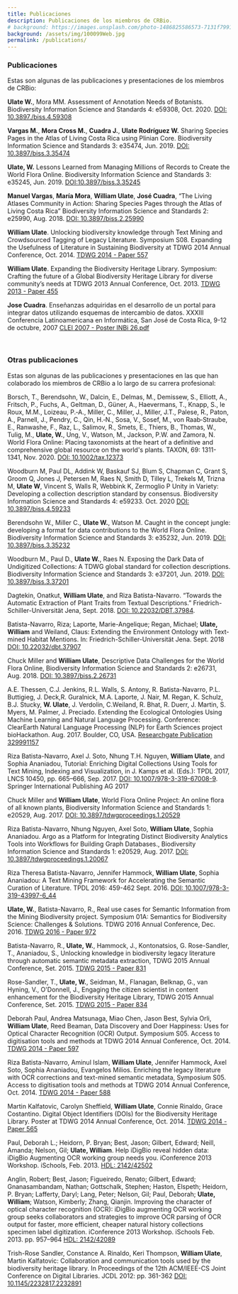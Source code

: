 ```yaml
---
title: Publicaciones
description: Publicaciones de los miembros de CRBio.
# background: https://images.unsplash.com/photo-1486825586573-7131f7991bdd?auto=format&w=2000
background: /assets/img/100099Web.jpg
permalink: /publications/
---
```


### Publicaciones

Estas son algunas de las publicaciones y presentaciones de los miembros de CRBio:

**Ulate W.**, Mora MM. Assessment of Annotation Needs of Botanists. Biodiversity Information Science and Standards 4: e59308, Oct. 2020. [DOI: 10.3897./biss.4.59308](https://doi.org/10.3897/biss.4.59308)

**Vargas M.**, **Mora Cross M.**, **Cuadra J.**, **Ulate Rodríguez W.** Sharing Species Pages in the Atlas of Living Costa Rica using Plinian Core. Biodiversity Information Science and Standards 3: e35474, Jun. 2019. [DOI: 10.3897/biss.3.35474](https://doi.org/10.3897/biss.3.35474)

**Ulate, W.** Lessons Learned from Managing Millions of Records to Create the World Flora Online. Biodiversity Information Science and Standards 3: e35245, Jun. 2019. [DOI:10.3897/biss.3.35245](https://doi.org/10.3897/biss.3.35245)

**Manuel Vargas**, **María Mora**, **William Ulate**, **José Cuadra**, “The Living Atlases Community in Action: Sharing Species Pages through the Atlas of Living Costa Rica” Biodiversity Information Science and Standards 2: e25990, Aug. 2018. [DOI: 10.3897/biss.2.25990](https://doi.org/10.3897/biss.2.25990)

**William Ulate**. Unlocking biodiversity knowledge through Text Mining and Crowdsourced Tagging of Legacy Literature.  Symposium S08. Expanding the Usefulness of Literature in Sustaining Biodiversity at TDWG 2014 Annual Conference, Oct. 2014. [TDWG 2014 - Paper 557]([https://mbgocs.mobot.org/index.php/tdwg/2014/paper/view/557)

**William Ulate**. Expanding the Biodiversity Heritage Library.  Symposium: Crafting the future of a Global Biodiversity Heritage Library for diverse community’s needs at TDWG 2013 Annual Conference, Oct. 2013. [TDWG 2013 - Paper 455](https://mbgocs.mobot.org/index.php/tdwg/2013/paper/view/455) 

**Jose Cuadra**. Enseñanzas adquiridas en el desarrollo de un portal para integrar datos utilizando esquemas de intercambio de datos.
XXXIII Conferencia Latinoamericana en Informática, San José de Costa Rica, 9-12 de octubre, 2007 [CLEI 2007 - Poster INBi 26.pdf](http://clei.org/clei2007/proceedings/documentos/posters/inbi/inbi_26.pdf)

&nbsp;  

### Otras publicaciones

Estas son algunas de las publicaciones y presentaciones en las que han colaborado los miembros de CRBio a lo largo de su carrera profesional:

Borsch, T., Berendsohn, W., Dalcin, E., Delmas, M., Demissew, S., Elliott, A., Fritsch, P., Fuchs, A., Geltman, D., Güner, A., Haevermans, T., Knapp, S., le Roux, M.M., Loizeau, P.‐A., Miller, C., Miller, J., Miller, J.T., Palese, R., Paton, A., Parnell, J., Pendry, C., Qin, H.‐N., Sosa, V., Sosef, M., von Raab‐Straube, E., Ranwashe, F., Raz, L., Salimov, R., Smets, E., Thiers, B., Thomas, W., Tulig, M., **Ulate, W.**, Ung, V., Watson, M., Jackson, P.W. and Zamora, N. World Flora Online: Placing taxonomists at the heart of a definitive and comprehensive global resource on the world's plants. TAXON, 69: 1311-1341, Nov. 2020. [DOI: 10.1002/tax.12373](https://doi.org/10.1002/tax.12373)

Woodburn M, Paul DL, Addink W, Baskauf SJ, Blum S, Chapman C, Grant S, Groom Q, Jones J, Petersen M, Raes N, Smith D, Tilley L, Trekels M, Trizna M, **Ulate W**, Vincent S, Walls R, Webbink K, Zermoglio P Unity in Variety: Developing a collection description standard by consensus. Biodiversity Information Science and Standards 4: e59233. Oct. 2020 [DOI: 10.3897/biss.4.59233](https://doi.org/10.3897/biss.4.59233)

Berendsohn W., Miller C., **Ulate W.**, Watson M. Caught in the concept jungle: developing a format for data contributions to the World Flora Online. Biodiversity Information Science and Standards 3: e35232, Jun. 2019. [DOI: 10.3897/biss.3.35232](https://doi.org/10.3897/biss.3.35232)

Woodburn M., Paul D., **Ulate W.**, Raes N. Exposing the Dark Data of Undigitized Collections: A TDWG global standard for collection descriptions. Biodiversity Information Science and Standards 3: e37201, Jun. 2019. [DOI: 10.3897/biss.3.37201](https://doi.org/10.3897/biss.3.37201)

Dagtekin, Onatkut, **William Ulate**, and Riza Batista-Navarro. “Towards the Automatic Extraction of Plant Traits from Textual Descriptions.” Friedrich-Schiller-Universität Jena, Sept. 2018. [DOI: 10.22032/DBT.37984](https://doi.org/10.22032/DBT.37984).

Batista-Navarro, Riza; Laporte, Marie-Angelique; Regan, Michael; **Ulate, William** and Weiland, Claus: Extending the Environment Ontology with Text-mined Habitat Mentions. In: Friedrich-Schiller-Universität Jena. Sept. 2018 [DOI: 10.22032/dbt.37907](https://doi.org/10.22032/dbt.37907) 

Chuck Miller and **William Ulate**, Descriptive Data Challenges for the World Flora Online, Biodiversity Information Science and Standards 2: e26731, Aug. 2018. [DOI: 10.3897/biss.2.26731](https://doi.org/10.3897/biss.2.26731)

A.E. Thessen, C.J. Jenkins, R.L. Walls, S. Antony, R. Batista-Navarro, P.L. Buttigieg, J. Deck,R. Guralnick, M.A. Laporte, J. Nair, M. Regan, K. Schulz, B.J. Stucky, **W. Ulate**, J. Verdolin, C.Weiland, R. Bhat, R. Duerr, J. Martin, S. Myers, M. Palmer, J. Preciado.  Extending the Ecological Ontologies Using Machine Learning and Natural Language Processing.  Conference: ClearEarth Natural Language Processing (NLP) for Earth Sciences project bioHackathon.  Aug. 2017. Boulder, CO, USA. [Researchgate Publication 329991157](https://www.researchgate.net/publication/329991157)

Riza Batista-Navarro, Axel J. Soto, Nhung T.H. Nguyen, **William Ulate**, and Sophia Ananiadou, Tutorial: Enriching Digital Collections Using Tools for Text Mining, Indexing and Visualization, in J. Kamps et al. (Eds.): TPDL 2017, LNCS 10450, pp. 665–666, Sep. 2017. 
[DOI: 10.1007/978-3-319-67008-9](https://doi.org/10.1007/978-3-319-67008-9).  Springer International Publishing AG 2017

Chuck Miller and **William Ulate**, World Flora Online Project: An online flora of all known plants, Biodiversity Information Science and Standards 1: e20529, Aug. 2017. [DOI:
10.3897/tdwgproceedings.1.20529](https://doi.org/10.3897/tdwgproceedings.1.20529)

Riza Batista-Navarro, Nhung Nguyen, Axel Soto, **William Ulate**, Sophia Ananiadou. Argo as a Platform for Integrating Distinct Biodiversity Analytics Tools into Workflows for Building Graph Databases., Biodiversity Information Science and Standards 1: e20529, Aug. 2017. [DOI: 10.3897/tdwgproceedings.1.20067](https://doi.org/10.3897/tdwgproceedings.1.20067) 

Riza Theresa Batista-Navarro, Jennifer Hammock, **William Ulate**, Sophia Ananiadou: A Text Mining Framework for Accelerating the Semantic Curation of Literature. TPDL 2016: 459-462 Sept. 2016. [DOI: 10.1007/978-3-319-43997-6_44](https://doi.org/10.1007/978-3-319-43997-6_44)

**Ulate, W.**, Batista-Navarro, R., Real use cases for Semantic Information from the Mining Biodiversity project. Symposium 01A: Semantics for Biodiversity Science: Challenges & Solutions. TDWG 2016 Annual Conference, Dec. 2016. [TDWG 2016 - Paper 972](https://mbgocs.mobot.org/index.php/tdwg/tdwg2016/paper/view/972) 

Batista-Navarro, R., **Ulate, W.**, Hammock, J., Kontonatsios, G. Rose-Sandler, T., Ananiadou, S., Unlocking knowledge in biodiversity legacy literature through automatic semantic metadata extraction, TDWG 2015 Annual Conference, Set. 2015.  [TDWG 2015 - Paper 831](https://mbgocs.mobot.org/index.php/tdwg/2015/paper/view/831) 

Rose-Sandler, T., **Ulate, W.**, Seidman, M., Flanagan, Belknap, G., van Hyning, V., O'Donnell, J.,  Engaging the citizen scientist in content enhancement for the Biodiversity Heritage Library, TDWG 2015 Annual Conference, Set. 2015.  [TDWG 2015 - Paper 834](https://mbgocs.mobot.org/index.php/tdwg/2015/paper/view/834)

Deborah Paul, Andrea Matsunaga, Miao Chen, Jason Best, Sylvia Orli, **William Ulate**, Reed Beaman, Data Discovery and Doer Happiness: Uses for Optical Character Recognition (OCR) Output.  Symposium S05. Access to digitisation tools and methods at TDWG 2014 Annual Conference, Oct. 2014.  [TDWG 2014 - Paper 597](https://mbgocs.mobot.org/index.php/tdwg/2014/paper/view/597) 

Riza Batista-Navarro, Aminul Islam, **William Ulate**, Jennifer Hammock, Axel Soto, Sophia Ananiadou, Evangelos Milios. Enriching the legacy literature with OCR corrections and text-mined semantic metadata, Symposium S05. Access to digitisation tools and methods at TDWG 2014 Annual Conference, Oct. 2014. [TDWG 2014 - Paper 588](https://mbgocs.mobot.org/index.php/tdwg/2014/paper/view/588)  

Martin Kalfatovic, Carolyn Sheffield, **William Ulate**, Connie Rinaldo, Grace Costantino. Digital Object Identifiers (DOIs) for the Biodiversity Heritage Library.  Poster at TDWG 2014 Annual Conference, Oct. 2014. [TDWG 2014 - Paper 565](https://mbgocs.mobot.org/index.php/tdwg/2014/paper/view/565)

Paul, Deborah L.; Heidorn, P. Bryan; Best, Jason; Gilbert, Edward; Neill, Amanda; Nelson, Gil; **Ulate, William**. Help iDigBio reveal hidden data: iDigBio Augmenting OCR working group needs you.  iConference 2013 Workshop. iSchools, Feb. 2013.  [HDL: 2142/42502](http://hdl.handle.net/2142/42502) 

Anglin, Robert; Best, Jason; Figueiredo, Renato; Gilbert, Edward; Gnanasambandam, Nathan; Gottschalk, Stephen; Haston, Elspeth; Heidorn, P. Bryan; Lafferty, Daryl; Lang, Peter; Nelson, Gil; Paul, Deborah; **Ulate, William**;  Watson, Kimberly; Zhang, Qianjin. Improving the character of optical character recognition (OCR): iDigBio augmenting OCR working group seeks collaborators and strategies to improve OCR parsing of OCR output for faster, more efficient, cheaper natural history collections specimen label digitization. iConference 2013 Workshop. iSchools Feb. 2013. pp. 957–964 [HDL: 2142/42089](http://hdl.handle.net/2142/42089)

Trish-Rose Sandler, Constance A. Rinaldo, Keri Thompson, **William Ulate**, Martin Kalfatovic:
Collaboration and communication tools used by the biodiversity heritage library. In Proceedings of the 12th ACM/IEEE-CS Joint Conference on Digital Libraries. JCDL 2012: pp. 361-362 [DOI: 10.1145/2232817.2232891](https://doi.org/10.1145/2232817.2232891)

